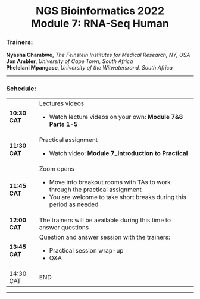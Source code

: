 <h1 align="center"> NGS Bioinformatics 2022 <br> Module 7: RNA-Seq Human </h2>

<h3> Trainers: </h3>

**Nyasha Chambwe**, _The Feinstein Institutes for Medical Research, NY, USA_  
**Jon Ambler**, _University of Cape Town, South Africa_  
**Phelelani Mpangase**, _University of the Witwatersrand, South Africa_  

---

<h3> Schedule: </h3>

<div align="center">
<table>
	<tr>
		<td width="16%"> <b>10:30 CAT</b> </td>
		<td width="84%"> Lectures videos
			<ul>
				<li> Watch lecture videos on your own: <b>Module 7&8 Parts 1-5 </b> </li>
   			</lu>
  		</td>
 	</tr>
 	<tr>
  		<td> <b>11:30 CAT</b> </td>
  		<td> Practical assignment
   			<ul>
    			<li>Watch video: <b>Module 7_Introduction to Practical</b> </li>
   			</ul>
  		</td>
 	</tr>
 	<tr>
  		<td> <b>11:45 CAT</b> </td>
  		<td> Zoom opens
   			<ul>
   				<li> Move into breakout rooms with TAs to work through the practical assignment </li>
  				<li> You are welcome to take short breaks during this period as needed
</li>
   			</ul>
  		</td>
 	</tr>
 	<tr>
  		<td> <b>12:00 CAT</b> </td>
  		<td> The trainers will be available during this time to answer questions </td>
 	</tr>
  	<tr>
  		<td> <b>13:45 CAT</b> </td>
  		<td> Question and answer session with the trainers:
   			<ul>
    			<li> Practical session wrap-up </li>
    			<li> Q&A </li>
  			</ul>
 		</td>
 	</tr>
  	<tr>
  		<td <b>14:30 CAT</b> </td>
  		<td <b>END</b> </td>
 	</tr>
</table>
</div>

---
